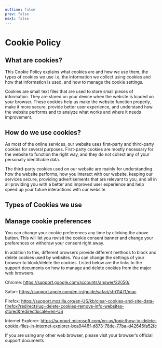 ```yaml
---
outline: false
prev: false
next: false
---
```


<script setup>
    import VPButton from 'vitepress/dist/client/theme-default/components/VPButton.vue';
</script>

# Cookie Policy

## What are cookies?

This Cookie Policy explains what cookies are and how we use them, the types of cookies we use i.e, the information we collect using cookies and how that information is used, and how to manage the cookie settings.

Cookies are small text files that are used to store small pieces of information. They are stored on your device when the website is loaded on your browser. These cookies help us make the website function properly, make it more secure, provide better user experience, and understand how the website performs and to analyze what works and where it needs improvement.

## How do we use cookies?

As most of the online services, our website uses first-party and third-party cookies for several purposes. First-party cookies are mostly necessary for the website to function the right way, and they do not collect any of your personally identifiable data.

The third-party cookies used on our website are mainly for understanding how the website performs, how you interact with our website, keeping our services secure, providing advertisements that are relevant to you, and all in all providing you with a better and improved user experience and help speed up your future interactions with our website.

## Types of Cookies we use

<div class="cky-audit-table-element"></div>

## Manage cookie preferences

<VPButton text="Cookie Settings" theme="brand" class="cky-banner-element" />

You can change your cookie preferences any time by clicking the above button. This will let you revisit the cookie consent banner and change your preferences or withdraw your consent right away.

In addition to this, different browsers provide different methods to block and delete cookies used by websites. You can change the settings of your browser to block/delete the cookies. Listed below are the links to the support documents on how to manage and delete cookies from the major web browsers.

Chrome: https://support.google.com/accounts/answer/32050/

Safari: https://support.apple.com/en-in/guide/safari/sfri11471/mac

Firefox: https://support.mozilla.org/en-US/kb/clear-cookies-and-site-data-firefox?redirectslug=delete-cookies-remove-info-websites-stored&redirectlocale=en-US

Internet Explorer: https://support.microsoft.com/en-us/topic/how-to-delete-cookie-files-in-internet-explorer-bca9446f-d873-78de-77ba-d42645fa52fc

If you are using any other web browser, please visit your browser’s official support documents
